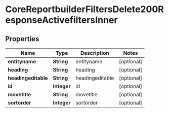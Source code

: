 

# CoreReportbuilderFiltersDelete200ResponseActivefiltersInner


## Properties

| Name | Type | Description | Notes |
|------------ | ------------- | ------------- | -------------|
|**entityname** | **String** | entityname |  [optional] |
|**heading** | **String** | heading |  [optional] |
|**headingeditable** | **String** | headingeditable |  [optional] |
|**id** | **Integer** | id |  [optional] |
|**movetitle** | **String** | movetitle |  [optional] |
|**sortorder** | **Integer** | sortorder |  [optional] |



